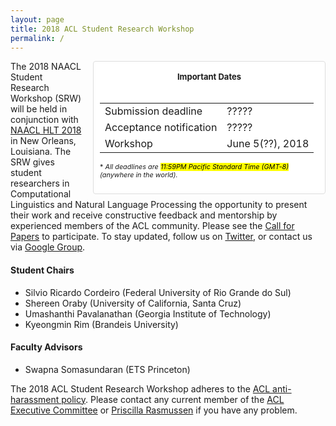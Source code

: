 ```yaml
---
layout: page
title: 2018 ACL Student Research Workshop
permalink: /
---
```



<!-- ======== "Important Dates" box =========== -->
<style>
#date-table-wrapper {
    border: 1px solid #ddd;
    border-radius: 4px;
    padding: 10px;
    background-color: #fff;
    margin-left: 16px;
}
#important-dates-header {
    margin-top: 6px;
    margin-bottom: 2px;
    text-align: center;
}
</style>

<div id="date-table-wrapper" style="float:right; width:350px; font-size: small">
    <h4 id="important-dates-header">Important Dates</h4>
    <br>
    <table id="important-dates" class="table table-condensed">
        <tbody>
        <tr><td>Submission deadline</td>
            <td>?????</td>
        </tr>
        <tr><td>Acceptance notification</td>
            <td>?????</td>
        </tr>
        <tr><td>Workshop</td>
            <td>June 5(??), 2018</td>
        </tr>
    </tbody></table>
    <p><small>* <em>All deadlines are <mark>11:59PM Pacific Standard Time (GMT-8)</mark> (anywhere in the world).</em></small></p>
</div>
<!-- ===================================== -->




<!-- ======== MAIN TEXT ================== -->
The 2018 NAACL Student Research Workshop (SRW) will be held in conjunction with [NAACL HLT 2018](http://naacl2018.org) in New Orleans, Louisiana. The SRW gives student researchers in Computational Linguistics and Natural Language Processing the opportunity to present their work and receive constructive feedback and mentorship by experienced members of the ACL community. 
Please see the [Call for Papers](cfp) to participate. To stay updated, follow us on [Twitter](http://update.me), or contact us via [Google Group](mailto:naacl2018-SRW@googlegroups.com). 




#### Student Chairs
* Silvio Ricardo Cordeiro (Federal University of Rio Grande do Sul)
* Shereen Oraby (University of California, Santa Cruz)
* Umashanthi Pavalanathan (Georgia Institute of Technology)
* Kyeongmin Rim (Brandeis University)

#### Faculty Advisors
* Swapna Somasundaran (ETS Princeton)

The 2018 ACL Student Research Workshop adheres to the [ACL anti-harassment policy](https://www.aclweb.org/adminwiki/index.php?title=Anti-Harassment_Policy). Please contact any current member of the [ACL Executive Committee](https://www.aclweb.org/portal/about) or [Priscilla Rasmussen](mailto:acl@aclweb.org) if you have any problem.

